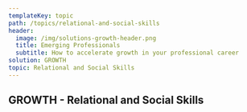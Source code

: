```yaml
---
templateKey: topic
path: /topics/relational-and-social-skills
header:
  image: /img/solutions-growth-header.png
  title: Emerging Professionals
  subtitle: How to accelerate growth in your professional career
solution: GROWTH
topic: Relational and Social Skills
---
```


## GROWTH - Relational and Social Skills
